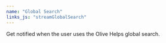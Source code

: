 ```yaml
---
name: "Global Search"
links_js: "streamGlobalSearch"
---
```

Get notified when the user uses the Olive Helps global search.
